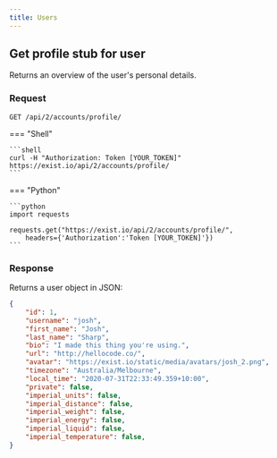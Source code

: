 ```yaml
---
title: Users
---
```


## Get profile stub for user

Returns an overview of the user's personal details.

### Request

`GET /api/2/accounts/profile/`


=== "Shell"

    ```shell
    curl -H "Authorization: Token [YOUR_TOKEN]" https://exist.io/api/2/accounts/profile/
    ```

=== "Python"

    ```python
    import requests

    requests.get("https://exist.io/api/2/accounts/profile/",
        headers={'Authorization':'Token [YOUR_TOKEN]'})
    ```

### Response

Returns a user object in JSON:

```json
{
    "id": 1,
    "username": "josh",
    "first_name": "Josh",
    "last_name": "Sharp",
    "bio": "I made this thing you're using.",
    "url": "http://hellocode.co/",
    "avatar": "https://exist.io/static/media/avatars/josh_2.png",
    "timezone": "Australia/Melbourne",
    "local_time": "2020-07-31T22:33:49.359+10:00",
    "private": false,
    "imperial_units": false,
    "imperial_distance": false,
    "imperial_weight": false,
    "imperial_energy": false,
    "imperial_liquid": false,
    "imperial_temperature": false,
}
```
